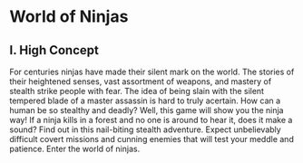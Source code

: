 # World of Ninjas

## I. High Concept
For centuries ninjas have made their silent mark on the world. The stories of their heightened senses, vast assortment of weapons, and mastery of stealth strike people with fear. The idea of being slain with the silent tempered blade of a master assassin is hard to truly acertain. How can a human be so stealthy and deadly? Well, this game will show you the ninja way!
If a ninja kills in a forest and no one is around to hear it, does it make a sound? Find out in this nail-biting stealth adventure. Expect unbelievably difficult covert missions and cunning enemies that will test your meddle and patience. 
Enter the world of ninjas.
